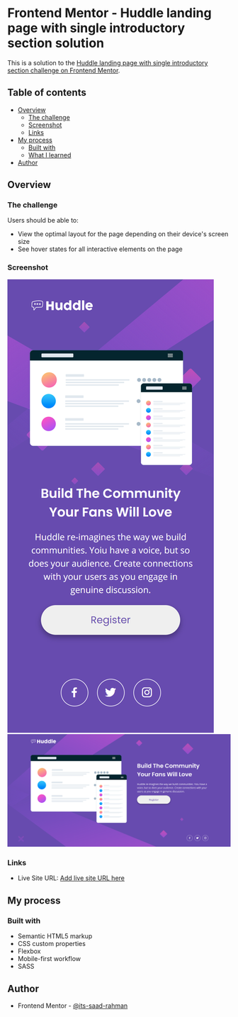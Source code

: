 # Frontend Mentor - Huddle landing page with single introductory section solution

This is a solution to the [Huddle landing page with single introductory section challenge on Frontend Mentor](https://www.frontendmentor.io/challenges/huddle-landing-page-with-a-single-introductory-section-B_2Wvxgi0). 

## Table of contents

- [Overview](#overview)
  - [The challenge](#the-challenge)
  - [Screenshot](#screenshot)
  - [Links](#links)
- [My process](#my-process)
  - [Built with](#built-with)
  - [What I learned](#what-i-learned)
- [Author](#author)




## Overview

### The challenge

Users should be able to:

- View the optimal layout for the page depending on their device's screen size
- See hover states for all interactive elements on the page

### Screenshot

![Moible](./screenshots/screenshots-1.png)
![Desktop](./screenshots/screenshots-2.png)





### Links

- Live Site URL: [Add live site URL here](https://its-saad-rahman.github.io/huddle-landing-page-mobile-first-with-sass/)

## My process

### Built with

- Semantic HTML5 markup
- CSS custom properties
- Flexbox
- Mobile-first workflow
- SASS


## Author

- Frontend Mentor - [@its-saad-rahman](https://www.frontendmentor.io/profile/its-saad-rahman)






